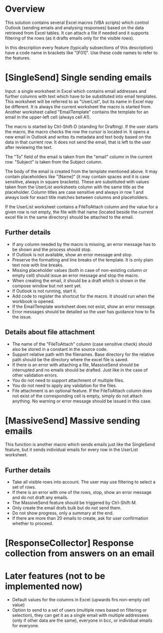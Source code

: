 # Overview

This solution contains several Excel macros (VBA scripts) which control Outlook (sending emails and analysing responses) based on the data retrieved from Excel tables. It can attach a file if needed and it supports filtering of the rows (as it drafts emails only for the visible rows).

In this description every feature (typically subsections of this description) have a code name in brackets like "[F01]". Use these code names to refer to the features.

# [SingleSend] Single sending emails

Input: a single worksheet in Excel which contains email addresses and further columns with text which have to be substituted into email templates. This worksheet will be referred to as "UserList", but its name in Excel may be different. It is always the current worksheet the macro is started from. Another worksheet called "EmailTemplate" contains the template for an email in the upper-left cell (always cell A1).

The macro is started by Ctrl-Shift-D (standing for Drafting). If the user starts the macro, the macro checks the row the cursor is located in. It opens a new email in Outlook and writes its metadata and text body based on the data in that current row. It does not send the email, that is left to the user after reviewing the text.

The "To" field of the email is taken from the "email" column in the current row. "Subject" is taken from the Subject column. 

The body of the email is created from the template mentioned above. It may contain placeholders like "[Name]" (it may contain spaces and it is case sensitive, always in square brackets). These are substituted with values taken from the UserList worksheets column with the same title as the placeholder. Column titles are case sensitive and always in row 1 and always look for exact title matches between columns and placeholders.

If the UserList worksheet contains a FileToAttach column and the value for a given row is not empty, the file with that name (located beside the current excel file in the same directory) should be attached to the email. 

## Further details

- If any column needed by the macro is missing, an error message has to be shown and the process should stop.
- If Outlook is not available, show an error message and stop.
- Preserve the formatting and line breaks of the template. It is only plain text now with line breaks.
- Missing placeholder values (both in case of non-existing column or empty cell) should issue an error message and stop the macro.
- When creating the email, it should be a draft which is shown in the compose window but not sent yet.
- If Outlook is not running, start it.
- Add code to register the shortcut for the macro. It should run when the workbook is opened.
- If the EmailTemplate worksheet does not exist, show an error message.
- Error messages should be detailed so the user has guidance how to fix the issue.

## Details about file attachment

- The name of the "FileToAttach" column (case sensitive check) should also be stored in a constant in the source code.
- Support relative path with the filenames. Base directory for the relative path should be the directory where the excel file is saved.
- If there is an error with attaching a file, MassiveSend should be interrupted and no emails should be drafted. Just like in the case of other validation errors.
- You do not need to support attachment of multiple files.
- You do not need to apply any validation for the files.
- File attachment is an optional feature. If the FileToAttach column does not exist of the corresponding cell is empty, simply do not attach anything. No warning or error message should be issued in this case.


# [MassiveSend] Massive sending emails

This function is another macro which sends emails just like the SingleSend feature, but it sends individual emails for every row in the UserList worksheet.

## Further details

- Take all visible rows into account. The user may use filtering to select a set of rows.
- If there is an error with one of the rows, stop, show an error message and do not draft any emails.
- The MassiveSend feature should be triggered by Ctrl-Shift-M.
- Only create the email drafs bulk but do not send them.
- Do not show progress, only a summary at the end.
- If there are more than 20 emails to create, ask for user confirmation whether to proceed.

# [ResponseCollector] Response collection from answers on an email

# Later features (not to be implemented now)

- Default values for the columns in Excel (upwards firs non-empty cell value)
- Option to send to a set of users (multiple rows based on filtering or selection), they can get it as a single email with multiple addressees (only if other data are the same), everyone in bcc, or individual emails for everyone.

